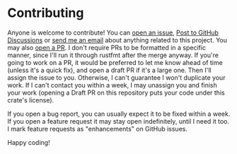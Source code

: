# Contributing
Anyone is welcome to contribute!  You can [open an issue],
[Post to GitHub Discussions] or [send me an email] about anything related to
this project.  You may also [open a PR].  I don't require PRs to be formatted in
a specific manner, since I'll run it through rustfmt after the merge anyway.  If
you're going to work on a PR, it would be preferred to let me know ahead of time
(unless it's a quick fix), and open a draft PR if it's a large one.  Then I'll
assign the issue to you.  Otherwise, I can't guarantee I won't duplicate your
work.  If I can't contact you within a week, I may unassign you and finish your
work (opening a Draft PR on this repository puts your code under this crate's
license).

If you open a bug report, you can usually expect it to be fixed within a week.
If you open a feature request it may stay open indefinitely, until I need it
too.  I mark feature requests as "enhancements" on GitHub issues.

Happy coding!

[open an issue]: https://github.com/libcala/whoami/issues
[send me an email]: mailto:aldaronlau@gmail.com
[open a PR]: https://github.com/libcala/whoami/pulls
[Post to GitHub Discussions]: https://github.com/libcala/whoami/discussions
